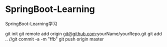 # SpringBoot-Learning
SpringBoot-Learning学习

git init
git remote add origin git@github.com:yourName/yourRepo.git
git add ..
//git commit -a -m "ffb"
git push origin master
